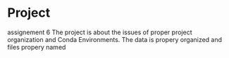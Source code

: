 # Project
assignement 6
The project is about the issues of proper project organization and Conda Environments.
The data is propery organized and files propery named
